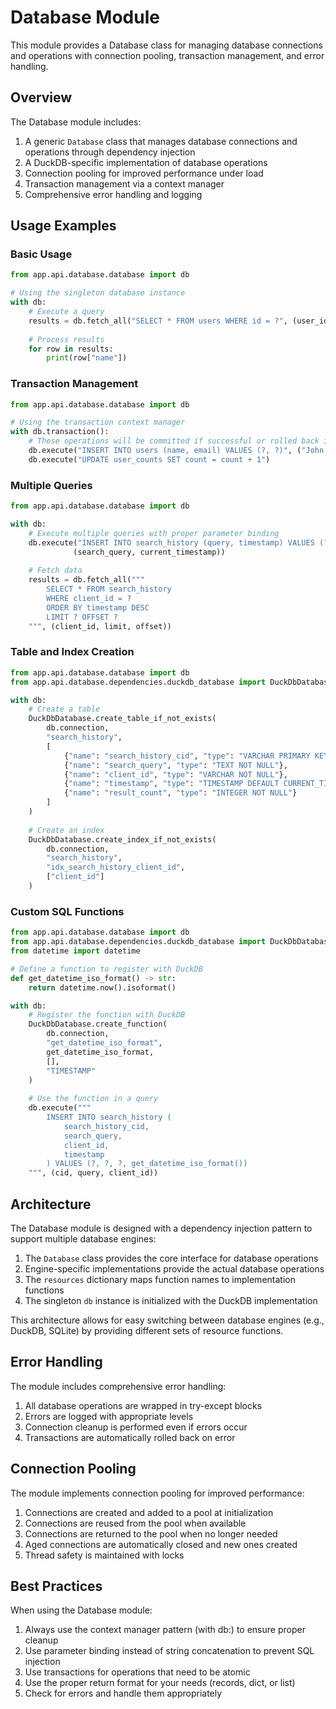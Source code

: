 # Database Module

This module provides a Database class for managing database connections and operations with connection pooling, transaction management, and error handling.

## Overview

The Database module includes:

1. A generic `Database` class that manages database connections and operations through dependency injection
2. A DuckDB-specific implementation of database operations
3. Connection pooling for improved performance under load
4. Transaction management via a context manager
5. Comprehensive error handling and logging

## Usage Examples

### Basic Usage

```python
from app.api.database.database import db

# Using the singleton database instance
with db:
    # Execute a query
    results = db.fetch_all("SELECT * FROM users WHERE id = ?", (user_id,))
    
    # Process results
    for row in results:
        print(row["name"])
```

### Transaction Management

```python
from app.api.database.database import db

# Using the transaction context manager
with db.transaction():
    # These operations will be committed if successful or rolled back if an exception occurs
    db.execute("INSERT INTO users (name, email) VALUES (?, ?)", ("John Doe", "john@example.com"))
    db.execute("UPDATE user_counts SET count = count + 1")
```

### Multiple Queries

```python
from app.api.database.database import db

with db:
    # Execute multiple queries with proper parameter binding
    db.execute("INSERT INTO search_history (query, timestamp) VALUES (?, ?)", 
              (search_query, current_timestamp))
              
    # Fetch data
    results = db.fetch_all("""
        SELECT * FROM search_history 
        WHERE client_id = ? 
        ORDER BY timestamp DESC
        LIMIT ? OFFSET ?
    """, (client_id, limit, offset))
```

### Table and Index Creation

```python
from app.api.database.database import db
from app.api.database.dependencies.duckdb_database import DuckDbDatabase

with db:
    # Create a table
    DuckDbDatabase.create_table_if_not_exists(
        db.connection,
        "search_history",
        [
            {"name": "search_history_cid", "type": "VARCHAR PRIMARY KEY"},
            {"name": "search_query", "type": "TEXT NOT NULL"},
            {"name": "client_id", "type": "VARCHAR NOT NULL"},
            {"name": "timestamp", "type": "TIMESTAMP DEFAULT CURRENT_TIMESTAMP"},
            {"name": "result_count", "type": "INTEGER NOT NULL"}
        ]
    )
    
    # Create an index
    DuckDbDatabase.create_index_if_not_exists(
        db.connection,
        "search_history",
        "idx_search_history_client_id",
        ["client_id"]
    )
```

### Custom SQL Functions

```python
from app.api.database.database import db
from app.api.database.dependencies.duckdb_database import DuckDbDatabase
from datetime import datetime

# Define a function to register with DuckDB
def get_datetime_iso_format() -> str:
    return datetime.now().isoformat()

with db:
    # Register the function with DuckDB
    DuckDbDatabase.create_function(
        db.connection,
        "get_datetime_iso_format",
        get_datetime_iso_format,
        [],
        "TIMESTAMP"
    )
    
    # Use the function in a query
    db.execute("""
        INSERT INTO search_history (
            search_history_cid,
            search_query,
            client_id,
            timestamp
        ) VALUES (?, ?, ?, get_datetime_iso_format())
    """, (cid, query, client_id))
```

## Architecture

The Database module is designed with a dependency injection pattern to support multiple database engines:

1. The `Database` class provides the core interface for database operations
2. Engine-specific implementations provide the actual database operations
3. The `resources` dictionary maps function names to implementation functions
4. The singleton `db` instance is initialized with the DuckDB implementation

This architecture allows for easy switching between database engines (e.g., DuckDB, SQLite) by providing different sets of resource functions.

## Error Handling

The module includes comprehensive error handling:

1. All database operations are wrapped in try-except blocks
2. Errors are logged with appropriate levels
3. Connection cleanup is performed even if errors occur
4. Transactions are automatically rolled back on error

## Connection Pooling

The module implements connection pooling for improved performance:

1. Connections are created and added to a pool at initialization
2. Connections are reused from the pool when available
3. Connections are returned to the pool when no longer needed
4. Aged connections are automatically closed and new ones created
5. Thread safety is maintained with locks

## Best Practices

When using the Database module:

1. Always use the context manager pattern (with db:) to ensure proper cleanup
2. Use parameter binding instead of string concatenation to prevent SQL injection
3. Use transactions for operations that need to be atomic
4. Use the proper return format for your needs (records, dict, or list)
5. Check for errors and handle them appropriately